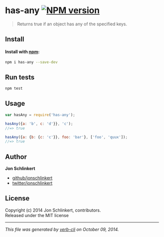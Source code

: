 # has-any [![NPM version](https://badge.fury.io/js/has-any.svg)](http://badge.fury.io/js/has-any)


> Returns true if an object has any of the specified keys.

## Install
#### Install with [npm](npmjs.org):

```bash
npm i has-any --save-dev
```

## Run tests

```bash
npm test
```

## Usage

```js
var hasAny = require('has-any');

hasAny({a: 'b', c: 'd'}}, 'c');
//=> true

hasAny({a: {b: {c: 'c'}}, foo: 'bar'}, ['foo', 'quux']);
//=> true
```

## Author

**Jon Schlinkert**
 
+ [github/jonschlinkert](https://github.com/jonschlinkert)
+ [twitter/jonschlinkert](http://twitter.com/jonschlinkert) 

## License
Copyright (c) 2014 Jon Schlinkert, contributors.  
Released under the MIT license

***

_This file was generated by [verb-cli](https://github.com/assemble/verb-cli) on October 09, 2014._